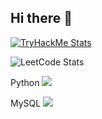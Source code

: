 ## Hi there 👋


[![TryHackMe Stats](https://tryhackme-readme-stats.vercel.app/api/stats?username=hun9812)](https://tryhackme.com/p/hun9812)

![LeetCode Stats](https://leetcode.card.workers.dev/?username=LeetCodeHunNamgung)

Python
<img src="https://img.shields.io/badge/Python-3776AB?style=for-the-badge&logo=Python&logoColor=white">

MySQL
<img src="https://img.shields.io/badge/MySQL-4479A1?style=for-the-badge&logo=MySQL&logoColor=white">

<!--
**hun9812/hun9812** is a ✨ _special_ ✨ repository because its `README.md` (this file) appears on your GitHub profile.

Here are some ideas to get you started:

- 🔭 I’m currently working on ...
- 🌱 I’m currently learning ...
- 👯 I’m looking to collaborate on ...
- 🤔 I’m looking for help with ...
- 💬 Ask me about ...
- 📫 How to reach me: ...
- 😄 Pronouns: ...
- ⚡ Fun fact: ...
-->
